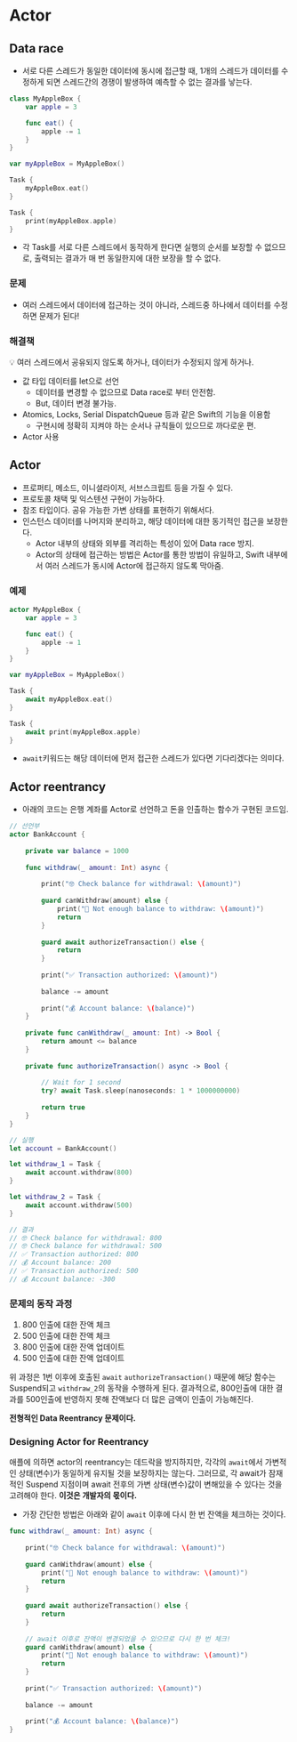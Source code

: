 # Actor

## Data race

- 서로 다른 스레드가 동일한 데이터에 동시에 접근할 때, 1개의 스레드가 데이터를 수정하게 되면 스레드간의 경쟁이 발생하여 예측할 수 없는 결과를 낳는다.

```swift
class MyAppleBox {
    var apple = 3

    func eat() {
        apple -= 1
    }
}

var myAppleBox = MyAppleBox()

Task {
    myAppleBox.eat()
}

Task {
    print(myAppleBox.apple)
}
```

- 각 Task를 서로 다른 스레드에서 동작하게 한다면 실행의 순서를 보장할 수 없으므로, 출력되는 결과가 매 번 동일한지에 대한 보장을 할 수 없다.

### 문제

- 여러 스레드에서 데이터에 접근하는 것이 아니라, 스레드중 하나에서 데이터를 수정하면 문제가 된다!

### 해결책

<aside>
💡 여러 스레드에서 공유되지 않도록 하거나, 데이터가 수정되지 않게 하거나.

</aside>

- 값 타입 데이터를 let으로 선언
    - 데이터를 변경할 수 없으므로 Data race로 부터 안전함.
    - But, 데이터 변경 불가능.
- Atomics, Locks, Serial DispatchQueue 등과 같은 Swift의 기능을 이용함
    - 구현시에 정확히 지켜야 하는 순서나 규칙들이 있으므로 까다로운 편.
- Actor 사용

## Actor

- 프로퍼티, 메소드, 이니셜라이저, 서브스크립트 등을 가질 수 있다.
- 프로토콜 채택 및 익스텐션 구현이 가능하다.
- 참조 타입이다. 공유 가능한 가변 상태를 표현하기 위해서다.
- 인스턴스 데이터를 나머지와 분리하고, 해당 데이터에 대한 동기적인 접근을 보장한다.
    - Actor 내부의 상태와 외부를 격리하는 특성이 있어 Data race 방지.
    - Actor의 상태에 접근하는 방법은 Actor를 통한 방법이 유일하고, Swift 내부에서 여러 스레드가 동시에 Actor에 접근하지 않도록 막아줌.

### 예제

```swift
actor MyAppleBox {
    var apple = 3

    func eat() {
        apple -= 1
    }
}

var myAppleBox = MyAppleBox()

Task {
    await myAppleBox.eat()
}

Task {
    await print(myAppleBox.apple)
}
```

- `await`키워드는 해당 데이터에 먼저 접근한 스레드가 있다면 기다리겠다는 의미다.

## Actor reentrancy
- 아래의 코드는 은행 계좌를 Actor로 선언하고 돈을 인출하는 함수가 구현된 코드임.

```swift
// 선언부
actor BankAccount {
    
    private var balance = 1000
    
    func withdraw(_ amount: Int) async {
        
        print("🤓 Check balance for withdrawal: \(amount)")
        
        guard canWithdraw(amount) else {
            print("🚫 Not enough balance to withdraw: \(amount)")
            return
        }
        
        guard await authorizeTransaction() else {
            return
        }
        
        print("✅ Transaction authorized: \(amount)")
        
        balance -= amount
        
        print("💰 Account balance: \(balance)")
    }
    
    private func canWithdraw(_ amount: Int) -> Bool {
        return amount <= balance
    }
    
    private func authorizeTransaction() async -> Bool {
        
        // Wait for 1 second
        try? await Task.sleep(nanoseconds: 1 * 1000000000)
        
        return true
    }
}

// 실행
let account = BankAccount()

let withdraw_1 = Task {
    await account.withdraw(800)
}

let withdraw_2 = Task {
    await account.withdraw(500)
}

// 결과
// 🤓 Check balance for withdrawal: 800
// 🤓 Check balance for withdrawal: 500
// ✅ Transaction authorized: 800
// 💰 Account balance: 200
// ✅ Transaction authorized: 500
// 💰 Account balance: -300
```

### 문제의 동작 과정

1. 800 인출에 대한 잔액 체크
2. 500 인출에 대한 잔액 체크
3. 800 인출에 대한 잔액 업데이트
4. 500 인출에 대한 잔액 업데이트

위 과정은 1번 이후에 호출된 `await` `authorizeTransaction()` 때문에 해당 함수는 Suspend되고 `withdraw_2`의 동작을 수행하게 된다.
결과적으로, 800인출에 대한 결과를 500인출에 반영하지 못해 잔액보다 더 많은 금액이 인출이 가능해진다.

**전형적인 Data Reentrancy 문제이다.**

### ****Designing Actor for Reentrancy****

애플에 의하면 actor의 reentrancy는 데드락을 방지하지만, 각각의 `await`에서 가변적인 상태(변수)가 동일하게 유지될 것을 보장하지는 않는다.
그러므로, 각 await가 잠재적인 Suspend 지점이며 await 전후의 가변 상태(변수)값이 변해있을 수 있다는 것을 고려해야 한다.
**이것은 개발자의 몫이다.**

- 가장 간단한 방법은 아래와 같이 `await` 이후에 다시 한 번 잔액을 체크하는 것이다.

```swift
func withdraw(_ amount: Int) async {
    
    print("🤓 Check balance for withdrawal: \(amount)")
    
    guard canWithdraw(amount) else {
        print("🚫 Not enough balance to withdraw: \(amount)")
        return
    }
    
    guard await authorizeTransaction() else {
        return
    }
    
    // await 이후로 잔액이 변경되었을 수 있으므로 다시 한 번 체크!
    guard canWithdraw(amount) else {
        print("🚫 Not enough balance to withdraw: \(amount)")
        return
    }
    
    print("✅ Transaction authorized: \(amount)")
    
    balance -= amount
    
    print("💰 Account balance: \(balance)")
}
```
